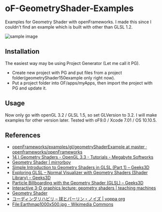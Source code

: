 # oF-GeometryShader-Examples

Examples for Geometry Shader with openFrameworks. I made this since I couldn't find an example which is built with other than GLSL 1.2.

![sample image](http://i.imgur.com/X3FG2PR.png "sample image")

## Installation

The easiest way may be using Project Generator (Let me call it PG). 

* Create new project with PG and put files from a project folder(geometryShader150example only right now).
* Put a project folder into OF/apps/myApps, then import the project with PG and update it. 

## Usage

Now only go with openGL 3.2 / GLSL 1.5, so set GLVersion to 3.2. I will make examples for other version later.
Tested with oF9.0 / Xcode 7.01 / OS 10.10.5.

## References

* [openFrameworks/examples/gl/geometryShaderExample at master · openframeworks/openFrameworks](https://github.com/openframeworks/openFrameworks/tree/master/examples/gl/geometryShaderExample)
* [14.) Geometry Shaders - OpenGL 3.3 - Tutorials - Megabyte Softworks](http://www.mbsoftworks.sk/index.php?page=tutorials&series=1&tutorial=17)
* [Geometry Shader | mirrorboy](http://mirror.boy.jp/?cat=80)
* [Simple Introduction to Geometry Shaders in GLSL (Part 1) – Geeks3D](http://www.geeks3d.com/20111111/simple-introduction-to-geometry-shaders-glsl-opengl-tutorial-part1/)
* [Exploring GLSL – Normal Visualizer with Geometry Shaders (Shader Library) – Geeks3D](http://www.geeks3d.com/20130905/exploring-glsl-normal-visualizer-with-geometry-shaders-shader-library/)
* [Particle Billboarding with the Geometry Shader (GLSL) – Geeks3D](http://www.geeks3d.com/20140815/particle-billboarding-with-the-geometry-shader-glsl/)
* [Interactive 3-D graphics lecture: geometry shaders | teaching machines](http://www.twodee.org/weblog/?p=805)
* [Geometry Shader](http://learnopengl.com/#!Advanced-OpenGL/Geometry-Shader)
* [コーディングリハビリ – 球とパーリン・ノイズ | yoppa org](http://yoppa.org/blog/6114.html)
* [File:Earthmap1000x500.jpg - Wikimedia Commons](https://commons.wikimedia.org/wiki/File:Earthmap1000x500.jpg)

